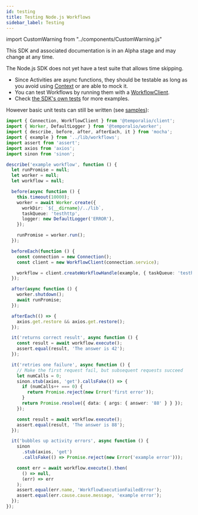 ```yaml
---
id: testing
title: Testing Node.js Workflows
sidebar_label: Testing
---
```


import CustomWarning from "../components/CustomWarning.js"

<CustomWarning>

This SDK and associated documentation is in an Alpha stage and may change at any time.

</CustomWarning>

The Node.js SDK does not yet have a test suite that allows time skipping.

- Since Activities are async functions, they should be testable as long as you avoid using [Context](https://nodejs.temporal.io/api/classes/activity.context) or are able to mock it.
- You can test Workflows by running them with a [WorkflowClient](https://nodejs.temporal.io/api/classes/client.workflowclient).
- Check [the SDK's own tests](https://github.com/temporalio/sdk-node/tree/52f67499860526cd180912797dc3e6d7fa4fc78f/packages/test/src) for more examples.

However basic unit tests can still be written (see [samples](https://github.com/temporalio/samples-node/blob/main/activities-examples/test/workflow.test.ts)):

```ts
import { Connection, WorkflowClient } from '@temporalio/client';
import { Worker, DefaultLogger } from '@temporalio/worker';
import { describe, before, after, afterEach, it } from 'mocha';
import { example } from '../lib/workflows';
import assert from 'assert';
import axios from 'axios';
import sinon from 'sinon';

describe('example workflow', function () {
  let runPromise = null;
  let worker = null;
  let workflow = null;

  before(async function () {
    this.timeout(10000);
    worker = await Worker.create({
      workDir: `${__dirname}/../lib`,
      taskQueue: 'testhttp',
      logger: new DefaultLogger('ERROR'),
    });

    runPromise = worker.run();
  });

  beforeEach(function () {
    const connection = new Connection();
    const client = new WorkflowClient(connection.service);

    workflow = client.createWorkflowHandle(example, { taskQueue: 'testhttp' });
  });

  after(async function () {
    worker.shutdown();
    await runPromise;
  });

  afterEach(() => {
    axios.get.restore && axios.get.restore();
  });

  it('returns correct result', async function () {
    const result = await workflow.execute();
    assert.equal(result, 'The answer is 42');
  });

  it('retries one failure', async function () {
    // Make the first request fail, but subsequent requests succeed
    let numCalls = 0;
    sinon.stub(axios, 'get').callsFake(() => {
      if (numCalls++ === 0) {
        return Promise.reject(new Error('first error'));
      }
      return Promise.resolve({ data: { args: { answer: '88' } } });
    });

    const result = await workflow.execute();
    assert.equal(result, 'The answer is 88');
  });

  it('bubbles up activity errors', async function () {
    sinon
      .stub(axios, 'get')
      .callsFake(() => Promise.reject(new Error('example error')));

    const err = await workflow.execute().then(
      () => null,
      (err) => err
    );
    assert.equal(err.name, 'WorkflowExecutionFailedError');
    assert.equal(err.cause.cause.message, 'example error');
  });
});
```
